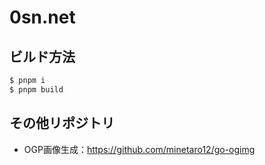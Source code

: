 # 0sn.net

## ビルド方法

```bash
$ pnpm i
$ pnpm build
```

## その他リポジトリ

- OGP画像生成：https://github.com/minetaro12/go-ogimg
